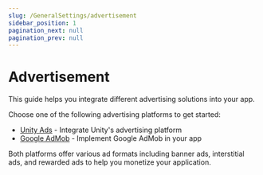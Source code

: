 ```yaml
---
slug: /GeneralSettings/advertisement
sidebar_position: 1
pagination_next: null
pagination_prev: null
---
```


# Advertisement

This guide helps you integrate different advertising solutions into your app.

Choose one of the following advertising platforms to get started:

- [Unity Ads](./unity-ads.md) - Integrate Unity's advertising platform
- [Google AdMob](./google-admob.md) - Implement Google AdMob in your app

Both platforms offer various ad formats including banner ads, interstitial ads, and rewarded ads to help you monetize your application. 
